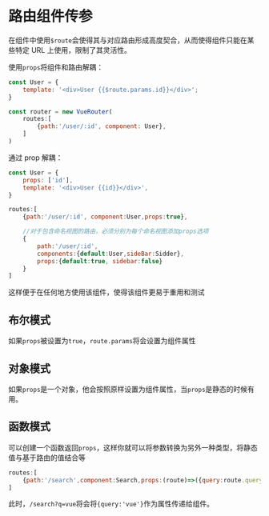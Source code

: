 # 路由组件传参



在组件中使用`$route`会使得其与对应路由形成高度契合，从而使得组件只能在某些特定 URL 上使用，限制了其灵活性。

使用`props`将组件和路由解耦：

```js
const User = {
    template: '<div>User {{$route.params.id}}</div>';
}

const router = new VueRouter(
    routes:[
        {path:'/user/:id', component: User},
    ]
)
```

通过 prop 解耦：

```js
const User = {
    props: ['id'],
    template: '<div>User {{id}}</div>',
}

routes:[
    {path:'/user/:id', component:User,props:true},

    //对于包含命名视图的路由，必须分别为每个命名视图添加props选项
    {
        path:'/user/:id',
        components:{default:User,sideBar:Sidder},
        props:{default:true, sidebar:false}
    }
]
```

这样便于在任何地方使用该组件，使得该组件更易于重用和测试

## 布尔模式

如果`props`被设置为`true`，`route.params`将会设置为组件属性

## 对象模式

如果`props`是一个对象，他会按照原样设置为组件属性，当`props`是静态的时候有用。

## 函数模式

可以创建一个函数返回`props`，这样你就可以将参数转换为另外一种类型，将静态值与基于路由的值结合等

```js
routes:[
    {path:'/search',component:Search,props:(route)=>({query:route.query.q})}
]
```
此时，`/search?q=vue`将会将`{query:'vue'}`作为属性传递给组件。